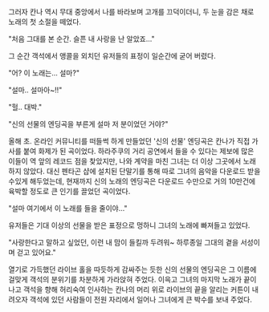그러자 칸나 역시 무대 중앙에서 나를 바라보며 고개를 끄덕이더니, 두 눈을 감은 채로 노래의 첫 소절을 떼었다. 

"처음 그대를 본 순간. 슬픈 내 사랑을 난 알았죠..." 

그 순간 객석에서 앵콜을 외치던 유저들의 표정이 일순간에 굳어 버렸다. 

"어? 이 노래는... 설마?" 

"설마.. 설마아~!!" 

"헐.. 대박." 

"신의 선물의 엔딩곡을 부른게 설마 저 분이었던 거야?" 

올해 초. 온라인 커뮤니티를 떠들썩 하게 만들었던 '신의 선물' 엔딩곡은 칸나가 직접 가사를 붙여 화제가 된 곡이었다. 
하라주쿠의 거리 공연에서 들을 수 있다는 제보에 많은 이들이 역 앞의 레코드 점을 찾았지만, 나와 계약을 마친 그녀는 더 이상 그곳에서 노래하지 않았다. 
대신 펜타곤 샵에 설치된 단말기를 통해 따로 그녀의 음악을 다운로드 받을 수있게 해두었는데, 현재까지 신의 노래의 엔딩곡은 다운로드 수만으로 거의 10만건에 육박할 정도로 큰 인기를 끌었던 곡이었다. 

"설마 여기에서 이 노래를 들을 줄이야..." 

유저들은 기대 이상의 선물을 받은 표정으로 멍하니 그녀의 노래에 빠져들고 있었다. 

"사랑한다고 말하고 싶었던, 이런 내 맘이 들킬까 두려워~ 하루종일 그대의 곁을 서성이며 걷고 있어요." 

열기로 가득했던 라이브 홀을 따듯하게 감싸주는 듯한 신의 선물의 엔딩곡은 그 이름에 걸맞게 객석의 분위기를 차분하게 가라앉혀 주었다. 
이윽고 그녀의 마지막 노래가 끝이 나고 객석을 향해 허리숙여 인사하는 칸나의 머리 위로 라이브의 끝을 알리는 커튼이 내려오자 객석에 있던 사람들이 전원 자리에서 일어나 그녀에게 큰 박수를 보내 주었다. 